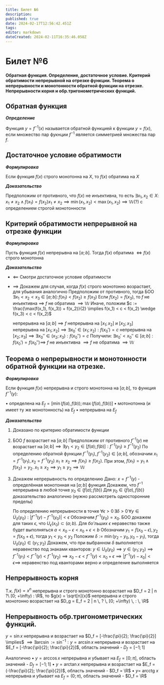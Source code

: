```yaml
---
title: Билет №6
description: 
published: true
date: 2024-02-17T12:56:42.451Z
tags: 
editor: markdown
dateCreated: 2024-02-11T16:35:46.058Z
---
```


# Билет №6
#### Обратная функция. Определение, достаточное условие. Критерий обратимости непрерывной на отрезке функции. Теорема о непрерывности и монотонности обратной функции на отрезке.  Непрерывности корня и обр.тригонометрических функций.

## Обратная функция

***Определение***

Функция $y = f^{-1}(x)$ называется обратной функцией к функции $y = f(x)$, если множество пар фукнции $f^{-1}$ является симметрией множества пар $f$.

## Достаточное условие обратимости

***Формулировка***

Если функция $f(x)$ строго монотонна на $X$, то $f(x)$ обратима на $X$

***Доказательство***

Предположим от противного, что $f(x)$ не инъективна, то есть $\exists x_1, x_2 \in X$: $x_1 \ne x_2 \wedge f(x_1) = f(x_2) x_1 \ne x_2 \implies \min(x_1, x_2) < \max(x_1, x_2) \implies \mathbb{W}(?)$ с определением строгой монотонности

## Критерий обратимости непрерывной на отрезке  функции

***Формулировка***

Пусть функция $f(x)$ непрерывна на $[a;b]$. Тогда $f(x)$ обратима $\iff f(x)$ строго монотонна

***Доказательство***
* $\impliedby$ 
	Смотри достаточное условие обратимости
* $\implies$
	Докажем для случая, когда $f(x)$ строго монотонно возрастает, для убывания аналогично
	Предположим от противного, тогда БОО 
  $\exists x_1 < x_2 < x_3 \in [a; b]: \, f(x_1) < f(x_2) \ge f(x_3)$
 	</n>
	Если $f(x_2) = f(x_3)$, то $f$ не инъективна $\implies$ $f$ не обратима $\implies \mathbb{W}$
  </n>
	Иначе, положим 
  </n>
  $c := \frac{\max(f(x_1), f(x_3)) + f(x_2)}{2} \implies f(x_1) < c < f(x_2) \wedge f(x_3) < c < f(x_2)$
  
	непрерывна на $[a; b] \implies f$ непрерывна на $[x_1; x_2]$ и $[x_2; x_3]$
	непрерывна на $[x_1; x_2] \implies \exists x_0' \in (x_1; x_2): f(x_0') = c$
	непрерывна на $[x_2; x_3] \implies \exists x_0'' \in (x_2; x_3): f(x_0'') = c$
  </n>
	Получили: $\exists x_0' < x_0'' \in [a; b]: f(x_0') = f(x_0'') \implies$ $f$ не инъективна $\implies f$ не обратима ${\implies \mathbb{W}}$

## Теорема о непрерывности и монотонности обратной функции на отрезке.

***Формулировка***

Если функция $f(x)$ непрерывна и строго монотонна на $[a;b]$, то функция $f^{-1}(y):$

$\bullet$ определена на $E_f = [\min(f(a), f(b)); \max(f(a), f(b))]$
$\bullet$ мотонотонна (и имеет ту же монотонность) на $E_f$
$\bullet$ непрерывна на $E_f$

***Доказательство***

1. Доказано по критерию обратимости функции
2. БОО $f$ возрастает на $[a; b]$
	Предположим от противного
	$f^{-1}(y)$ не возрастает на $[a; b] \implies \exists y_1 < y_2 \in [f(a); f(b)]: f^{-1}(y_1) \ge f^{-1}(y_2)$
	По определению обратной функции $f^{-1}(y_1), f^{-1}(y_2) \in [a; b]$, обозначим $x_1 = f^{-1}(y_1), x_2 = f^{-1}(y_2)$
	$x_1 \ge x_2 \implies f(x_1) \ge f(x_2)$. При этом, $f(x_1) = y_1 \wedge f(x_2) = y_2$.
	${x_1 \ge x_2 \implies y_1 \ge y_2 \implies \mathbb{W}}$
3. Докажем непрерывность по определению
	Дано: $x = f^{-1}(y)$ - определённая монотонная на $[a; b]$ функция
	Докажем, что $f^{-1}$ непрерывна в любой точке $y_0 \in (f(a); f(b))$
	Для $y_0 \in \{ f(a), f(b) \}$ доказательство аналогично (нужно рассмотреть односторонние пределы)

	По определению непрерывности в точке
	$\forall \epsilon > 0 \, \exists \delta > 0 \, \forall y \in \dot{U}_\delta(y_0): | f^{-1}(y) - f^{-1}(y_0) | < \epsilon$
	Обозначим $f^{-1}(y_0) = x_0$.
	БОО докажем для таких $\epsilon$, что 
  $U_\epsilon(x_0) \subset (a; b)$. Для *бo'льших* $\epsilon$ неравество также будет выполняться
	$a < x_0 - \epsilon < x_0 + \epsilon < b$
	Обозначим $y_1 = f(x_0 - \epsilon), y_2 = f(x_0 + \epsilon)$, тогда $y_1 < y_0 < y_2$
	Положим $\delta := \min(y_2 - y_0, y_0 - y_1)$, тогда $U_\delta(y_0) \in (y_1; y_2)$
	Докажем, что при выбранном $\delta$ выполняется неравенство под знаками кванторов:
	$y \in U_\delta(y_0) \implies y \in (y_1; y_2) \implies f^{-1}(y_1) < f^{-1}(y) < f^{-1}(y_2) \implies x_0 - \epsilon < f^{-1}(y) < x_0 + \epsilon \implies | f^{-1}(y) - x_0 | < \epsilon \implies$ неравенство под кванторами верно и определение выполняется
  
## Непрерывность корня 

Т.к. $f(x) = x^n$ непрерывна и строго монотонно возрастает на $D_f = 2 | n ?\ [0; +\infty) : \R$, то
$g(x) = \sqrt[n]{x}$ непрерывна и строго монотонно возрастает на $D_g = E_f = 2 | n \, ? \, [0; +\infty) \, : \, \R$

## Непрерывность обр.тригонометрических функций.

$y = \sin x$ непрерывна и возрастает на $D_f = [-\frac{\pi}{2}; \frac{\pi}{2}] \implies$
$\implies \exists \arcsin := \sin^{-1}: y = \arcsin x$ непрерывна и возрастает на $E_f = [-\frac{\pi}{2}; \frac{\pi}{2}]$, область значений - $D_f = [-1; 1]$

Аналогично
$\bullet$ $y = \arccos x$ непрерывна и убывает на $E_f = [0; \pi]$, область значений - $D_f = [-1; 1]$
$\bullet$ $y = \arctan x$ непрерывна и возрастает на $E_f = (-\frac{\pi}{2}; \frac{\pi}{2})$, область значений - $D_f = \R$
$\bullet$ $y =$ arcctg $x$ непрерывна и убывает на $E_f = (0; \pi)$, область значений - $D_f = \R$
